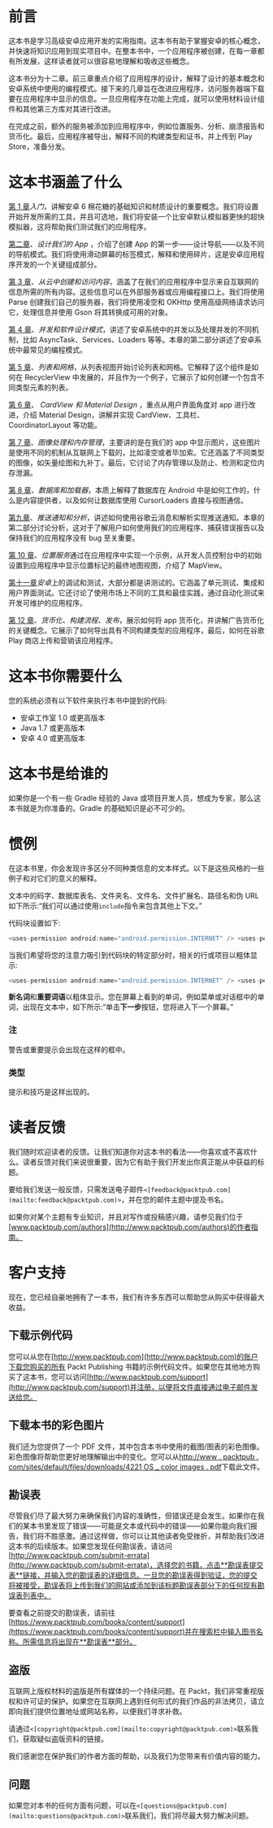 # 前言

这本书是学习高级安卓应用开发的实用指南。这本书有助于掌握安卓的核心概念，并快速将知识应用到现实项目中。在整本书中，一个应用程序被创建，在每一章都有所发展，这样读者就可以很容易地理解和吸收这些概念。

这本书分为十二章。前三章重点介绍了应用程序的设计，解释了设计的基本概念和安卓系统中使用的编程模式。接下来的几章旨在改进应用程序，访问服务器端下载要在应用程序中显示的信息。一旦应用程序在功能上完成，就可以使用材料设计组件和其他第三方库对其进行改进。

在完成之前，额外的服务被添加到应用程序中，例如位置服务、分析、崩溃报告和货币化。最后，应用程序被导出，解释不同的构建类型和证书，并上传到 Play Store，准备分发。

# 这本书涵盖了什么

[第 1 章](01.html "Chapter 1. Getting Started")*入门*，讲解安卓 6 棉花糖的基础知识和材质设计的重要概念。我们将设置开始开发所需的工具，并且可选地，我们将安装一个比安卓默认模拟器更快的超快模拟器，这将帮助我们测试我们的应用程序。

[第二章](02.html "Chapter 2. Designing our App")、*设计我们的 App* ，介绍了创建 App 的第一步——设计导航——以及不同的导航模式。我们将使用滑动屏幕的标签模式，解释和使用碎片，这是安卓应用程序开发的一个关键组成部分。

[第 3 章](03.html "Chapter 3. Creating and Accessing Content from the Cloud")、*从云中创建和访问内容*，涵盖了在我们的应用程序中显示来自互联网的信息所需的所有内容。这些信息可以在外部服务器或应用编程接口上。我们将使用 Parse 创建我们自己的服务器，我们将使用凌空和 OKHttp 使用高级网络请求访问它，处理信息并使用 Gson 将其转换成可用的对象。

[第 4 章](04.html "Chapter 4. Concurrency and Software Design Patterns")、*并发和软件设计模式*，讲述了安卓系统中的并发以及处理并发的不同机制，比如 AsyncTask、Services、Loaders 等等。本章的第二部分讲述了安卓系统中最常见的编程模式。

[第 5 章](05.html "Chapter 5. Lists and Grids")、*列表和网格*，从列表视图开始讨论列表和网格。它解释了这个组件是如何在 RecyclerView 中发展的，并且作为一个例子，它展示了如何创建一个包含不同类型元素的列表。

[第 6 章](06.html "Chapter 6. CardView and Material Design")、 *CardView 和 Material Design* ，重点从用户界面角度对 app 进行改进，介绍 Material Design，讲解并实现 CardView、工具栏、CoordinatorLayout 等功能。

[第 7 章](07.html "Chapter 7. Image Handling and Memory Management")、*图像处理和内存管理*，主要讲的是在我们的 app 中显示图片，这些图片是使用不同的机制从互联网上下载的，比如凌空或者毕加索。它还涵盖了不同类型的图像，如矢量绘图和九补丁。最后，它讨论了内存管理以及防止、检测和定位内存泄漏。

[第 8 章](08.html "Chapter 8. Databases and Loaders")、*数据库和加载器*，本质上解释了数据库在 Android 中是如何工作的，什么是内容提供者，以及如何让数据库使用 CursorLoaders 直接与视图通信。

[第九章](09.html "Chapter 9. Push Notifications and Analytics")、*推送通知和分析*，讲述如何使用谷歌云消息和解析实现推送通知。本章的第二部分讨论分析，这对于了解用户如何使用我们的应用程序、捕获错误报告以及保持我们的应用程序没有 bug 至关重要。

[第 10 章](10.html "Chapter 10. Location Services")、*位置服务*通过在应用程序中实现一个示例，从开发人员控制台中的初始设置到应用程序中显示位置标记的最终地图视图，介绍了 MapView。

[第十一章](11.html "Chapter 11. Debugging and Testing on Android")*安卓*上的调试和测试，大部分都是讲测试的。它涵盖了单元测试、集成和用户界面测试。它还讨论了使用市场上不同的工具和最佳实践，通过自动化测试来开发可维护的应用程序。

[第 12 章](12.html "Chapter 12. Monetization, the Build Process, and Release")、*货币化、构建流程、发布*，展示如何将 app 货币化，并讲解广告货币化的关键概念。它展示了如何导出具有不同构建类型的应用程序，最后，如何在谷歌 Play 商店上传和营销该应用程序。

# 这本书你需要什么

您的系统必须有以下软件来执行本书中提到的代码:

*   安卓工作室 1.0 或更高版本
*   Java 1.7 或更高版本
*   安卓 4.0 或更高版本

# 这本书是给谁的

如果你是一个有一些 Gradle 经验的 Java 或项目开发人员，想成为专家，那么这本书就是为你准备的。Gradle 的基础知识是必不可少的。

# 惯例

在这本书里，你会发现许多区分不同种类信息的文本样式。以下是这些风格的一些例子和对它们的意义的解释。

文本中的码字、数据库表名、文件夹名、文件名、文件扩展名、路径名和伪 URL 如下所示:“我们可以通过使用`include`指令来包含其他上下文。”

代码块设置如下:

```java
<uses-permission android:name="android.permission.INTERNET" /> <uses-permission android:name="android.permission.ACCESS_NETWORK_STATE" /> <uses-permission android:name="android.permission.WRITE_EXTERNAL_STORAGE" /> 
```

当我们希望将您的注意力吸引到代码块的特定部分时，相关的行或项目以粗体显示:

```java
<uses-permission android:name="android.permission.INTERNET" /> <uses-permission android:name="android.permission.ACCESS_NETWORK_STATE" /> <uses-permission android:name="android.permission.WRITE_EXTERNAL_STORAGE" /> 
```

**新名词**和**重要词语**以粗体显示。您在屏幕上看到的单词，例如菜单或对话框中的单词，出现在文本中，如下所示:“单击**下一步**按钮，您将进入下一个屏幕。”

### 注

警告或重要提示会出现在这样的框中。

### 类型

提示和技巧是这样出现的。

# 读者反馈

我们随时欢迎读者的反馈。让我们知道你对这本书的看法——你喜欢或不喜欢什么。读者反馈对我们来说很重要，因为它有助于我们开发出你真正能从中获益的标题。

要给我们发送一般反馈，只需发送电子邮件`<[feedback@packtpub.com](mailto:feedback@packtpub.com)>`，并在您的邮件主题中提及书名。

如果你对某个主题有专业知识，并且对写作或投稿感兴趣，请参见我们位于[www.packtpub.com/authors](http://www.packtpub.com/authors)的作者指南。

# 客户支持

现在，您已经自豪地拥有了一本书，我们有许多东西可以帮助您从购买中获得最大收益。

## 下载示例代码

您可以从您在[http://www.packtpub.com](http://www.packtpub.com)的账户下载您购买的所有 Packt Publishing 书籍的示例代码文件。如果您在其他地方购买了这本书，您可以访问[http://www.packtpub.com/support](http://www.packtpub.com/support)并注册，以便将文件直接通过电子邮件发送给您。

## 下载本书的彩色图片

我们还为您提供了一个 PDF 文件，其中包含本书中使用的截图/图表的彩色图像。彩色图像将帮助您更好地理解输出中的变化。您可以从[http://www . packtpub . com/sites/default/files/downloads/4221 OS _ color images . pdf](http://www.packtpub.com/sites/default/files/downloads/4221OS_ColorImages.pdf)下载此文件。

## 勘误表

尽管我们尽了最大努力来确保我们内容的准确性，但错误还是会发生。如果你在我们的某本书里发现了错误——可能是文本或代码中的错误——如果你能向我们报告，我们将不胜感激。通过这样做，你可以让其他读者免受挫折，并帮助我们改进这本书的后续版本。如果您发现任何勘误表，请访问[http://www.packtpub.com/submit-errata](http://www.packtpub.com/submit-errata)，选择您的书籍，点击**勘误表提交表**链接，并输入您的勘误表的详细信息。一旦您的勘误表得到验证，您的提交将被接受，勘误表将上传到我们的网站或添加到该标题勘误表部分下的任何现有勘误表列表中。

要查看之前提交的勘误表，请前往[https://www.packtpub.com/books/content/support](https://www.packtpub.com/books/content/support)并在搜索栏中输入图书名称。所需信息将出现在**勘误表**部分。

## 盗版

互联网上版权材料的盗版是所有媒体的一个持续问题。在 Packt，我们非常重视版权和许可证的保护。如果您在互联网上遇到任何形式的我们作品的非法拷贝，请立即向我们提供位置地址或网站名称，以便我们寻求补救。

请通过`<[copyright@packtpub.com](mailto:copyright@packtpub.com)>`联系我们，获取疑似盗版资料的链接。

我们感谢您在保护我们的作者方面的帮助，以及我们为您带来有价值内容的能力。

## 问题

如果您对本书的任何方面有问题，可以在`<[questions@packtpub.com](mailto:questions@packtpub.com)>`联系我们，我们将尽最大努力解决问题。